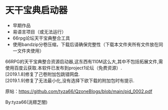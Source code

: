 # 天干宝典启动器
- 早期作品
- 易语言项目（或无法运行）
- 66rpg论坛天干宝典整合工具
- 使用bandzip分卷压缩，下载后请确保完整性（下载本文件夹所有文件放在同一文件夹使用）

 66RPG的天干宝典整合资源启动器,这东西有110M这么大,其中不包括拓展文件,需使用百度云获取.本软件已发布到project1论坛（免费资源）.  
[2019.1.8]修复了己卷附加包跳错网盘.  
[2019.1.9]修复了无法最小化,没有选择下欲下载的附加包时有提示.  

原帖：https://github.com/tyza66/QzoneBlogs/blob/main/pid_0002.pdf

By:tyza66(洮羱芝闇)